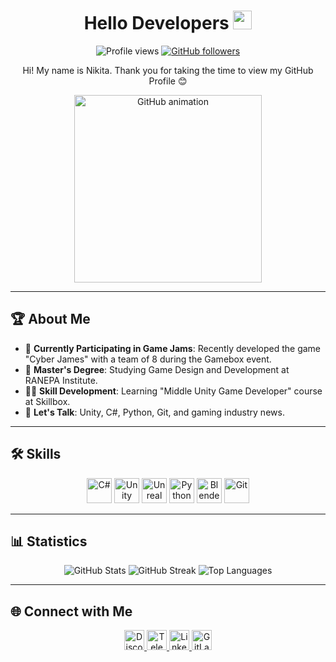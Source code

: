 <h1 align="center">
  Hello Developers <img src="https://raw.githubusercontent.com/MartinHeinz/MartinHeinz/master/wave.gif" width="30px">
</h1>

<p align="center">
  <img src="https://visitor-badge.glitch.me/badge?page_id=Grouli123.Grouli123" alt="Profile views">
  <a href="https://github.com/Grouli123">
    <img src="https://img.shields.io/github/followers/Grouli123?label=Follow&style=social" alt="GitHub followers">
  </a>
</p>

<div align="center">
  <p>Hi! My name is Nikita. Thank you for taking the time to view my GitHub Profile 😊</p>
</div>

<div align="center">
  <img src="https://user-images.githubusercontent.com/69174156/222849607-24ae78f6-2e79-4d7c-b809-ed393eedbad4.gif" width="300px" alt="GitHub animation">
</div>

---

## 🏆 About Me

- 🔭 **Currently Participating in Game Jams**: Recently developed the game "Cyber James" with a team of 8 during the Gamebox event.
- 🌱 **Master's Degree**: Studying Game Design and Development at RANEPA Institute.
- 👨‍💻 **Skill Development**: Learning "Middle Unity Game Developer" course at Skillbox.
- 💬 **Let's Talk**: Unity, C#, Python, Git, and gaming industry news.

---

## 🛠️ Skills

<p align="center">
  <img src="https://raw.githubusercontent.com/rahulbanerjee26/githubAboutMeGenerator/main/icons/csharp.svg" width="40px" alt="C#">
  <img src="https://raw.githubusercontent.com/rahulbanerjee26/githubAboutMeGenerator/main/icons/unity.svg" width="40px" alt="Unity">
  <img src="https://raw.githubusercontent.com/rahulbanerjee26/githubAboutMeGenerator/main/icons/unreal.svg" width="40px" alt="Unreal">
  <img src="https://raw.githubusercontent.com/rahulbanerjee26/githubAboutMeGenerator/main/icons/python.svg" width="40px" alt="Python">
  <img src="https://raw.githubusercontent.com/rahulbanerjee26/githubAboutMeGenerator/main/icons/blender.svg" width="40px" alt="Blender">
  <img src="https://raw.githubusercontent.com/rahulbanerjee26/githubAboutMeGenerator/main/icons/git.svg" width="40px" alt="Git">
</p>

---

## 📊 Statistics

<p align="center">
  <img src="https://github-readme-stats.vercel.app/api?username=Grouli123&show_icons=true&theme=radical" alt="GitHub Stats">
  <img src="https://github-readme-streak-stats.herokuapp.com/?user=Grouli123&theme=radical" alt="GitHub Streak">
  <img src="https://github-readme-stats.vercel.app/api/top-langs/?username=Grouli123&layout=compact&theme=radical" alt="Top Languages">
</p>

---

## 🌐 Connect with Me

<p align="center">
  <a href="https://discordapp.com/users/Grouli123#7757">
    <img src="https://raw.githubusercontent.com/rahulbanerjee26/githubProfileReadmeGenerator/main/icons/discord.svg" width="32px" alt="Discord">
  </a>
  <a href="https://t.me/Grouli123">
    <img src="https://user-images.githubusercontent.com/103457938/187045729-99f62a9d-2bc1-4417-9608-090371d10275.png" width="32px" alt="Telegram">
  </a>
  <a href="https://www.linkedin.com/in/grouli123">
    <img src="https://cdn3.emoji.gg/emojis/5085-linkedin-logo.png" width="32px" alt="LinkedIn">
  </a>
  <a href="https://gitlab.com/grouli123">
    <img src="https://cdn3.emoji.gg/emojis/6931_gitlab.png" width="32px" alt="GitLab">
  </a>
</p>
